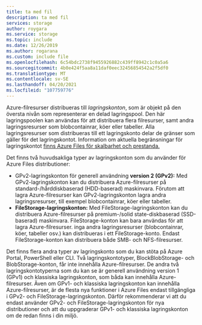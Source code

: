 ```yaml
---
title: ta med fil
description: ta med fil
services: storage
author: roygara
ms.service: storage
ms.topic: include
ms.date: 12/26/2019
ms.author: rogarana
ms.custom: include file
ms.openlocfilehash: 6c54bdc2738f9455926882c439ff8942c1c0a5a6
ms.sourcegitcommit: 4b0e424f5aa8a11daf0eec32456854542a2f5df0
ms.translationtype: MT
ms.contentlocale: sv-SE
ms.lasthandoff: 04/20/2021
ms.locfileid: "107759776"
---
```

Azure-filresurser distribueras till *lagringskonton*, som är objekt på den översta nivån som representerar en delad lagringspool. Den här lagringspoolen kan användas för att distribuera flera filresurser, samt andra lagringsresurser som blobcontainrar, köer eller tabeller. Alla lagringsresurser som distribueras till ett lagringskonto delar de gränser som gäller för det lagringskontot. Information om aktuella begränsningar för lagringskontot [finns Azure Files för skalbarhet och prestanda.](../articles/storage/files/storage-files-scale-targets.md)

Det finns två huvudsakliga typer av lagringskonton som du använder för Azure Files distributioner: 
- GPv2-lagringskonton för generell användning **version 2 (GPv2):** Med GPv2-lagringskonton kan du distribuera Azure-filresurser på standard-/hårddiskbaserad (HDD-baserad) maskinvara. Förutom att lagra Azure-filresurser kan GPv2-lagringskonton lagra andra lagringsresurser, till exempel blobcontainrar, köer eller tabeller. 
- **FileStorage-lagringskonton:** Med FileStorage-lagringskonton kan du distribuera Azure-filresurser på premium-/solid state-diskbaserad (SSD-baserad) maskinvara. FileStorage-konton kan bara användas för att lagra Azure-filresurser. inga andra lagringsresurser (blobcontainrar, köer, tabeller osv.) kan distribueras i ett FileStorage-konto. Endast FileStorage-konton kan distribuera både SMB- och NFS-filresurser.

Det finns flera andra typer av lagringskonto som du kan stöta på Azure Portal, PowerShell eller CLI. Två lagringskontotyper, BlockBlobStorage- och BlobStorage-konton, får inte innehålla Azure-filresurser. De andra två lagringskontotyperna som du kan se är generell användning version 1 (GPv1) och klassiska lagringskonton, som båda kan innehålla Azure-filresurser. Även om GPv1- och klassiska lagringskonton kan innehålla Azure-filresurser, är de flesta nya funktioner i Azure Files endast tillgängliga i GPv2- och FileStorage-lagringskonton. Därför rekommenderar vi att du endast använder GPv2- och FileStorage-lagringskonton för nya distributioner och att du uppgraderar GPv1- och klassiska lagringskonton om de redan finns i din miljö.  